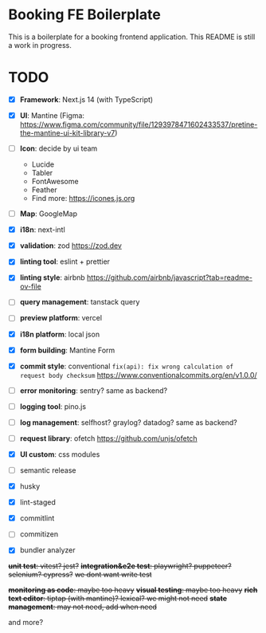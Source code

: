 # Booking FE Boilerplate

This is a boilerplate for a booking frontend application. This README is still a work in progress.

# TODO
- [x] **Framework**: Next.js 14 (with TypeScript)
- [x] **UI**: Mantine (Figma: https://www.figma.com/community/file/1293978471602433537/pretine-the-mantine-ui-kit-library-v7)
- [ ] **Icon**: decide by ui team
  - Lucide
  - Tabler
  - FontAwesome
  - Feather
  - Find more: https://icones.js.org
- [ ] **Map**: GoogleMap
- [x] **i18n**: next-intl
- [x] **validation**: zod https://zod.dev
- [x] **linting tool**: eslint + prettier
- [x] **linting style**: airbnb https://github.com/airbnb/javascript?tab=readme-ov-file
- [ ] **query management**: tanstack query
- [ ] **preview platform**: vercel


- [x] **i18n platform**: local json
- [x] **form building**: Mantine Form
- [x] **commit style**: conventional `fix(api): fix wrong calculation of request body checksum` https://www.conventionalcommits.org/en/v1.0.0/
- [ ] **error monitoring**: sentry? same as backend?
- [ ] **logging tool**: pino.js
- [ ] **log management**: selfhost? graylog? datadog? same as backend?
- [ ] **request library**: ofetch https://github.com/unjs/ofetch
- [x] **UI custom**: css modules

- [ ] semantic release
- [x] husky
- [x] lint-staged
- [x] commitlint
- [ ] commitizen
- [x] bundler analyzer

~~**unit test**: vitest? jest?~~
~~**integration&e2e test**: playwright?  puppeteer? selenium? cypress?~~
~~we dont want write test~~

~~**monitoring as code**: maybe too heavy~~
~~**visual testing**: maybe too heavy~~
~~**rich text editor**: tiptap (with mantine)? lexical? we might not need~~ 
~~**state management**: may not need, add when need~~


and more?

